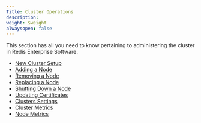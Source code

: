 ```yaml
---
Title: Cluster Operations
description: 
weight: $weight
alwaysopen: false
---
```

This section has all you need to know pertaining to administering the
cluster in Redis Enterprise Software.

-   [New Cluster
    Setup](/redis-enterprise-documentation/administering/cluster-operations/new-cluster-setup/)
-   [Adding a
    Node](/redis-enterprise-documentation/administering/cluster-operations/adding-node/)
-   [Removing a
    Node](/redis-enterprise-documentation/administering/cluster-operations/removing-node/)
-   [Replacing a
    Node](/redis-enterprise-documentation/administering/cluster-operations/replacing-node/)
-   [Shutting Down a
    Node](/redis-enterprise-documentation/administering/cluster-operations/shutting-down-node/)
-   [Updating
    Certificates](/redis-enterprise-documentation/administering/cluster-operations/updating-certificates/)
-   [Clusters
    Settings](/redis-enterprise-documentation/administering/cluster-operations/settings/)
-   [Cluster
    Metrics](/redis-enterprise-documentation/administering/cluster-operations/cluster-metrics/)
-   [Node
    Metrics](/redis-enterprise-documentation/administering/cluster-operations/node-metrics/)
